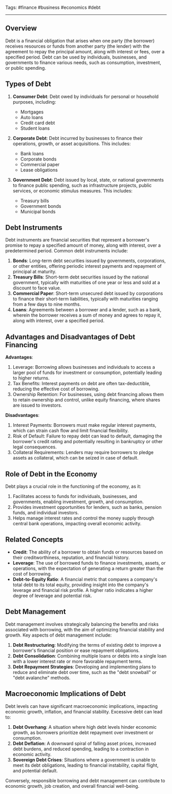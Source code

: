 Tags: #finance #business #economics #debt

---

## Overview

Debt is a financial obligation that arises when one party (the borrower) receives resources or funds from another party (the lender) with the agreement to repay the principal amount, along with interest or fees, over a specified period. Debt can be used by individuals, businesses, and governments to finance various needs, such as consumption, investment, or public spending.

## Types of Debt

1.  **Consumer Debt**: Debt owed by individuals for personal or household purposes, including:
    
    -   Mortgages
    -   Auto loans
    -   Credit card debt
    -   Student loans
2.  **Corporate Debt**: Debt incurred by businesses to finance their operations, growth, or asset acquisitions. This includes:
    
    -   Bank loans
    -   Corporate bonds
    -   Commercial paper
    -   Lease obligations
3.  **Government Debt**: Debt issued by local, state, or national governments to finance public spending, such as infrastructure projects, public services, or economic stimulus measures. This includes:
    
    -   Treasury bills
    -   Government bonds
    -   Municipal bonds

## Debt Instruments

Debt instruments are financial securities that represent a borrower's promise to repay a specified amount of money, along with interest, over a predetermined period. Common debt instruments include:

1.  **Bonds**: Long-term debt securities issued by governments, corporations, or other entities, offering periodic interest payments and repayment of principal at maturity.
2.  **Treasury Bills**: Short-term debt securities issued by the national government, typically with maturities of one year or less and sold at a discount to face value.
3.  **Commercial Paper**: Short-term unsecured debt issued by corporations to finance their short-term liabilities, typically with maturities ranging from a few days to nine months.
4.  **Loans**: Agreements between a borrower and a lender, such as a bank, wherein the borrower receives a sum of money and agrees to repay it, along with interest, over a specified period.

## Advantages and Disadvantages of Debt Financing

**Advantages**:

1.  Leverage: Borrowing allows businesses and individuals to access a larger pool of funds for investment or consumption, potentially leading to higher returns.
2.  Tax Benefits: Interest payments on debt are often tax-deductible, reducing the effective cost of borrowing.
3.  Ownership Retention: For businesses, using debt financing allows them to retain ownership and control, unlike equity financing, where shares are issued to investors.

**Disadvantages**:

1.  Interest Payments: Borrowers must make regular interest payments, which can strain cash flow and limit financial flexibility.
2.  Risk of Default: Failure to repay debt can lead to default, damaging the borrower's credit rating and potentially resulting in bankruptcy or other legal consequences.
3.  Collateral Requirements: Lenders may require borrowers to pledge assets as collateral, which can be seized in case of default.

## Role of Debt in the Economy

Debt plays a crucial role in the functioning of the economy, as it:

1.  Facilitates access to funds for individuals, businesses, and governments, enabling investment, growth, and consumption.
2.  Provides investment opportunities for lenders, such as banks, pension funds, and individual investors.
3.  Helps manage interest rates and control the money supply through central bank operations, impacting overall economic activity.

## Related Concepts

-   **Credit**: The ability of a borrower to obtain funds or resources based on their creditworthiness, reputation, and financial history.
-   **Leverage**: The use of borrowed funds to finance investments, assets, or operations, with the expectation of generating a return greater than the cost of borrowing.
-  **Debt-to-Equity Ratio**: A financial metric that compares a company's total debt to its total equity, providing insight into the company's leverage and financial risk profile. A higher ratio indicates a higher degree of leverage and potential risk.

## Debt Management

Debt management involves strategically balancing the benefits and risks associated with borrowing, with the aim of optimizing financial stability and growth. Key aspects of debt management include:

1.  **Debt Restructuring**: Modifying the terms of existing debt to improve a borrower's financial position or ease repayment obligations.
2.  **Debt Consolidation**: Combining multiple loans or debts into a single loan with a lower interest rate or more favorable repayment terms.
3.  **Debt Repayment Strategies**: Developing and implementing plans to reduce and eliminate debt over time, such as the "debt snowball" or "debt avalanche" methods.

## Macroeconomic Implications of Debt

Debt levels can have significant macroeconomic implications, impacting economic growth, inflation, and financial stability. Excessive debt can lead to:

1.  **Debt Overhang**: A situation where high debt levels hinder economic growth, as borrowers prioritize debt repayment over investment or consumption.
2.  **Debt Deflation**: A downward spiral of falling asset prices, increased debt burdens, and reduced spending, leading to a contraction in economic activity.
3.  **Sovereign Debt Crises**: Situations where a government is unable to meet its debt obligations, leading to financial instability, capital flight, and potential default.

Conversely, responsible borrowing and debt management can contribute to economic growth, job creation, and overall financial well-being.
